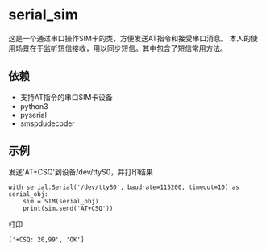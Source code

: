 # serial_sim

这是一个通过串口操作SIM卡的类，方便发送AT指令和接受串口消息。
本人的使用场景在于监听短信接收，用以同步短信。其中包含了短信常用方法。

## 依赖

* 支持AT指令的串口SIM卡设备
* python3
* pyserial
* smspdudecoder

## 示例

发送'AT+CSQ'到设备/dev/ttyS0，并打印结果
```
with serial.Serial('/dev/ttyS0', baudrate=115200, timeout=10) as serial_obj:
    sim = SIM(serial_obj)
    print(sim.send('AT+CSQ'))
```

打印
```
['+CSQ: 20,99', 'OK']
```
